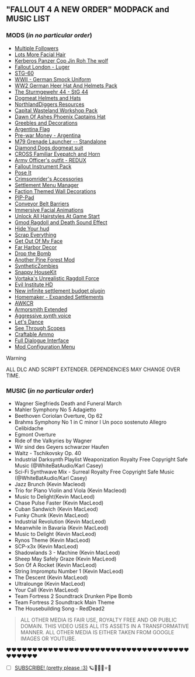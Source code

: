 ## "FALLOUT 4 A NEW ORDER" MODPACK and MUSIC LIST



### MODS (*in no particular order*)

+ [Multiple Followers](https://www.nexusmods.com/fallout4/mods/24081)
+ [Lots More Facial Hair](https://www.nexusmods.com/fallout4/mods/10746)
+ [Kerberos Panzer Cop Jin Roh The wolf](https://www.nexusmods.com/fallout4/mods/16476)
+ [Fallout London - Luger](https://www.nexusmods.com/fallout4/mods/45651)
+ [STG-60](https://www.nexusmods.com/fallout4/mods/21843)
+ [WWII - German Smock Uniform](https://www.nexusmods.com/fallout4/mods/75954)
+ [WW2 German Heer Hat And Helmets Pack](https://www.nexusmods.com/fallout4/mods/63037)
+ [The Sturmgewehr 44 - StG 44](https://www.nexusmods.com/fallout4/mods/16999)
+ [Dogmeat Helmets and Hats](https://www.nexusmods.com/fallout4/mods/27059)
+ [NorthlandDiggers Resources](https://www.nexusmods.com/fallout4/mods/9710)
+ [Capital Wasteland Workshop Pack](https://www.nexusmods.com/fallout4/mods/43068)
+ [Dawn Of Ashes Phoenix Captains Hat](https://www.nexusmods.com/fallout4/mods/38477)
+ [Greebles and Decorations](https://www.nexusmods.com/fallout4/mods/16430)
+ [Argentina Flag](https://www.nexusmods.com/fallout4/mods/73256)
+ [Pre-war Money - Argentina](https://www.nexusmods.com/fallout4/mods/72819)
+ [M79 Grenade Launcher -- Standalone](https://www.nexusmods.com/fallout4/mods/16727)
+ [Diamond Dogs dogmeat suit](https://www.nexusmods.com/fallout4/mods/68631)
+ [CROSS Familiar Eyepatch and Horn](https://www.nexusmods.com/fallout4/mods/8307)
+ [Army Officer's outfit - REDUX](https://www.nexusmods.com/fallout4/mods/54396)
+ [Fallout Instrument Pack](https://www.nexusmods.com/fallout4/mods/46604)
+ [Pose It](https://www.nexusmods.com/fallout4/mods/24772)
+ [Crimsomrider's Accessories](https://www.nexusmods.com/fallout4/mods/19563)
+ [Settlement Menu Manager](https://www.nexusmods.com/fallout4/mods/24204)
+ [Faction Themed Wall Decorations](https://www.nexusmods.com/fallout4/mods/37893)
+ [PIP-Pad](https://www.nexusmods.com/fallout4/mods/21953)
+ [Conveyor Belt Barriers](https://www.nexusmods.com/fallout4/mods/28628)
+ [Immersive Facial Animations](https://www.nexusmods.com/fallout4/mods/2224)
+ [Unlock All Hairstyles At Game Start](https://www.nexusmods.com/fallout4/mods/3028)
+ [Gmod Ragdoll and Death Sound Effect](https://www.nexusmods.com/fallout4/mods/72333)
+ [Hide Your hud](https://www.nexusmods.com/fallout4/mods/78618)
+ [Scrap Everything](https://www.nexusmods.com/fallout4/mods/5320)
+ [Get Out Of My Face](https://www.nexusmods.com/fallout4/mods/20353)
+ [Far Harbor Decor](https://www.nexusmods.com/fallout4/mods/13817)
+ [Drop the Bomb](https://www.nexusmods.com/fallout4/mods/17216)
+ [Another Pine Forest Mod](https://www.nexusmods.com/fallout4/mods/54027)
+ [SyntheticZombies](https://www.nexusmods.com/fallout4/mods/31588)
+ [Snappy HouseKit](https://www.nexusmods.com/fallout4/mods/11639)
+ [Vortaka's Unrealistic Ragdoll Force](https://www.nexusmods.com/fallout4/mods/2580)
+ [Evil Institute HD](https://www.nexusmods.com/fallout4/mods/9537)
+ [New infinite settlement budget plugin](https://www.nexusmods.com/fallout4/mods/16939)
+ [Homemaker - Expanded Settlements](https://www.nexusmods.com/fallout4/mods/1478)
+ [AWKCR](https://www.nexusmods.com/fallout4/mods/6091)
+ [Armorsmith Extended](https://www.nexusmods.com/fallout4/mods/2228)
+ [Aggressive synth voice](https://www.nexusmods.com/fallout4/mods/2105)
+ [Let's Dance](https://www.nexusmods.com/fallout4/mods/17796)
+ [See Through Scopes](https://www.nexusmods.com/fallout4/mods/9476)
+ [Craftable Ammo](https://www.nexusmods.com/fallout4/mods/798)
+ [Full Dialogue Interface](https://www.nexusmods.com/fallout4/mods/1235)
+ [Mod Configuration Menu](https://www.nexusmods.com/fallout4/mods/21497)


> [!WARNING]
> ALL DLC AND SCRIPT EXTENDER. DEPENDENCIES MAY CHANGE OVER TIME.




### MUSIC (*in no particular order*)

+ Wagner  Siegfrieds Death and Funeral March 
+ Mahler  Symphony No 5  Adagietto 
+ Beethoven Coriolan Overture, Op  62 
+ Brahms  Symphony No 1 in C minor  I Un poco sostenuto  Allegro Celibidache
+ Egmont Overture
+ Ride of the Valkyries by Wagner 
+ Wir sind des Geyers schwarzer Haufen
+ Waltz - Tschikovsky Op. 40
+ Industrial Darksynth Playlist  Weaponization  Royalty Free Copyright Safe Music (@WhiteBatAudio/Karl Casey)
+ Sci-Fi Synthwave Mix - Surreal Royalty Free Copyright Safe Music (@WhiteBatAudio/Karl Casey)
+ Jazz Brunch (Kevin Macleod)
+ Trio for Piano Violin and Viola (Kevin Macleod)
+ Music to Delight(Kevin MacLeod)
+ Chase Pulse Faster (Kevin MacLeod)
+ Cuban Sandwich (Kevin MacLeod)
+ Funky Chunk (Kevin MacLeod)
+ Industrial Revolution (Kevin MacLeod)
+ Meanwhile in Bavaria (Kevin MacLeod)
+ Music to Delight (Kevin MacLeod)
+ Rynos Theme (Kevin MacLeod)
+ SCP-x3x (Kevin MacLeod)
+ Shadowlands 3 - Machine (Kevin MacLeod)
+ Sheep May Safely Graze (Kevin MacLeod)
+ Son Of A Rocket (Kevin MacLeod)
+ String Impromptu Number 1 (Kevin MacLeod)
+ The Descent (Kevin MacLeod)
+ Ultralounge (Kevin MacLeod)
+ Your Call (Kevin MacLeod)
+ Team Fortress 2 Soundtrack  Drunken Pipe Bomb
+ Team Fortress 2 Soundtrack  Main Theme
+ The Housebuilding Song - RedDead2

  


> ALL OTHER MEDIA IS FAIR USE, ROYALTY FREE AND OR PUBLIC DOMAIN. THIS VIDEO USES ALL ITS ASSETS IN A TRANSFORMATIVE MANNER. ALL OTHER MEDIA IS EITHER TAKEN FROM GOOGLE IMAGES OR YOUTUBE.

❤❤❤️❤️❤️❤️❤️❤️❤️❤️❤️❤️❤️❤️❤️❤️❤️❤️❤️❤️❤️❤️❤️❤️❤️❤️❤️❤️❤️❤️❤️❤️❤️❤️❤️❤️❤️❤️❤️❤❤


- [ ] [SUBSCRIBE! (pretty please :3)](https://www.youtube.com/@FoxSpaceMagik) :ringed_planet::fox_face::stars::rocket::star::milky_way:

